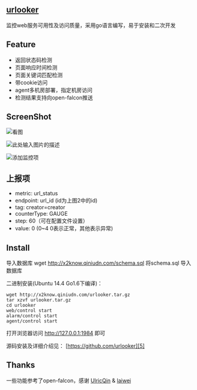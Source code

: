 ## [urlooker][1]
监控web服务可用性及访问质量，采用go语言编写，易于安装和二次开发

## Feature
- 返回状态码检测
- 页面响应时间检测
- 页面关键词匹配检测
- 带cookie访问
- agent多机房部署，指定机房访问
- 检测结果支持向open-falcon推送

## ScreenShot

![看图][2]

![此处输入图片的描述][3]

![添加监控项][4]

## 上报项
- metric: url_status
- endpoint: url_id  (id为上图2中的id)
- tag: creator=creator
- counterType: GAUGE
- step: 60（可在配置文件设置）
- value: 0 (0~4 0表示正常，其他表示异常)

## Install

导入数据库
wget http://x2know.qiniudn.com/schema.sql
将schema.sql 导入数据库

二进制安装(Ubuntu 14.4 Go1.6下编译)：

    wget http://x2know.qiniudn.com/urlooker.tar.gz
    tar xzvf urlooker.tar.gz
    cd urlooker
    web/control start
    alarm/control start
    agent/control start

打开浏览器访问 http://127.0.0.1:1984 即可


源码安装及详细介绍见：
[https://github.com/urlooker][5]

## Thanks
一些功能参考了open-falcon，感谢 [UlricQin][6] & [laiwei][7]


  [1]: https://github.com/urlooker
  [2]: http://x2know.qiniudn.com/urlooker1.png
  [3]: http://x2know.qiniudn.com/urlooker3.png
  [4]: http://x2know.qiniudn.com/urlooker2.png
  [5]: https://github.com/URLooker/wiki
  [6]: http://ulricqin.com/
  [7]: https://github.com/laiwei
